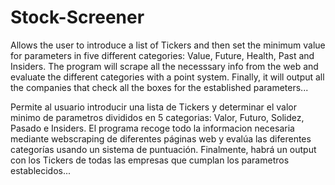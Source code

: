 # Stock-Screener
Allows the user to introduce a list of Tickers and then set the minimum value for parameters in five different categories: Value, Future, Health, Past and Insiders.
The program will scrape all the necesssary info from the web and evaluate the different categories with a point system. Finally, it will output all the companies that check all the boxes for the established parameters...

Permite al usuario introducir una lista de Tickers y determinar el valor minimo de parametros divididos en 5 categorias: Valor, Futuro, Solidez, Pasado e Insiders.
El programa recoge todo la informacion necesaria mediante webscraping de diferentes páginas web y evalúa las diferentes categorías usando un sistema de puntuación. Finalmente, habrá un output con los Tickers de todas las empresas que cumplan los parametros establecidos...
